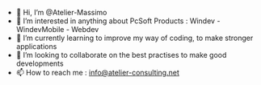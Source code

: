 - 👋 Hi, I’m @Atelier-Massimo
- 👀 I’m interested in anything about PcSoft Products : Windev - WindevMobile - Webdev
- 🌱 I’m currently learning to improve my way of coding, to make stronger applications
- 💞️ I’m looking to collaborate on the best practises to make good developments
- 📫 How to reach me : info@atelier-consulting.net

<!---
Atelier-Massimo/Atelier-Massimo is a ✨ special ✨ repository because its `README.md` (this file) appears on your GitHub profile.
You can click the Preview link to take a look at your changes.
--->
